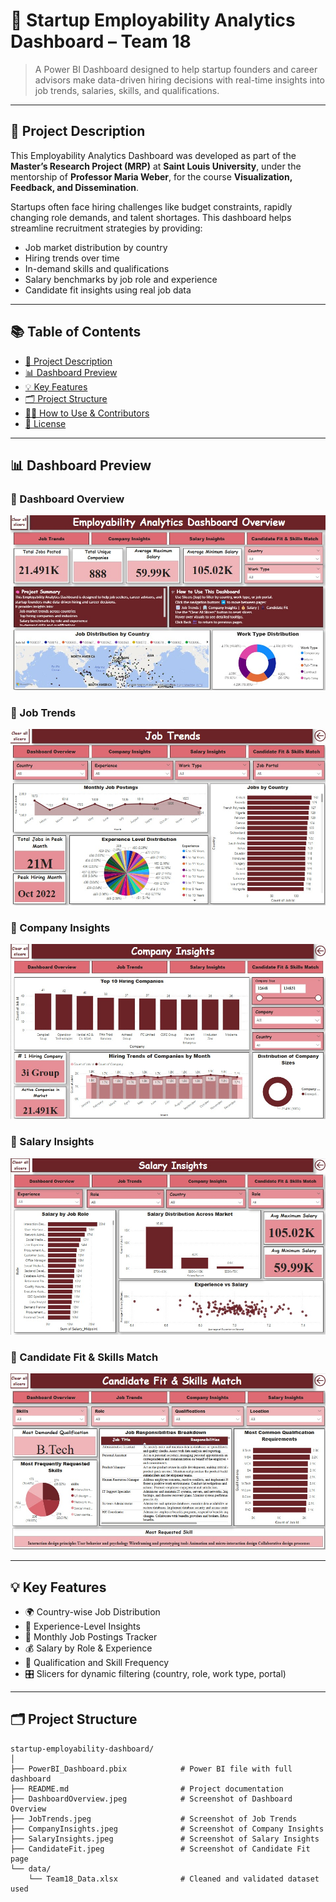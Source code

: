 # 🌟 Startup Employability Analytics Dashboard – Team 18

> A Power BI Dashboard designed to help startup founders and career advisors make data-driven hiring decisions with real-time insights into job trends, salaries, skills, and qualifications.

---

## 📘 Project Description

This Employability Analytics Dashboard was developed as part of the **Master’s Research Project (MRP)** at **Saint Louis University**, under the mentorship of **Professor Maria Weber**, for the course **Visualization, Feedback, and Dissemination**.

Startups often face hiring challenges like budget constraints, rapidly changing role demands, and talent shortages. This dashboard helps streamline recruitment strategies by providing:

- Job market distribution by country  
- Hiring trends over time  
- In-demand skills and qualifications  
- Salary benchmarks by job role and experience  
- Candidate fit insights using real job data

---

## 📚 Table of Contents

- [📘 Project Description](#-project-description)
- [📊 Dashboard Preview](#-dashboard-preview)
- [💡 Key Features](#-key-features)
- [🗂️ Project Structure](#-project-structure)
- [👨‍💻 How to Use & Contributors](#-how-to-use--contributors)
- [📄 License](#-license)

---

## 📊 Dashboard Preview

### 🔹 Dashboard Overview
![Dashboard Overview](DashboardOverview.jpeg)

### 🔹 Job Trends
![Job Trends](JobTrends.jpeg)

### 🔹 Company Insights
![Company Insights](CompanyInsights.jpeg)

### 🔹 Salary Insights
![Salary Insights](SalaryInsights.jpeg)

### 🔹 Candidate Fit & Skills Match
![Candidate Fit](CandidateFit.jpeg)

---

## 💡 Key Features

- 🌍 Country-wise Job Distribution  
- 🧠 Experience-Level Insights  
- 📅 Monthly Job Postings Tracker  
- 💰 Salary by Role & Experience  
- 🧾 Qualification and Skill Frequency  
- 🎛️ Slicers for dynamic filtering (country, role, work type, portal)

---

## 🗂️ Project Structure

```plaintext
startup-employability-dashboard/
│
├── PowerBI_Dashboard.pbix            # Power BI file with full dashboard
├── README.md                         # Project documentation
├── DashboardOverview.jpeg            # Screenshot of Dashboard Overview
├── JobTrends.jpeg                    # Screenshot of Job Trends
├── CompanyInsights.jpeg              # Screenshot of Company Insights
├── SalaryInsights.jpeg               # Screenshot of Salary Insights
├── CandidateFit.jpeg                 # Screenshot of Candidate Fit page
└── data/
    └── Team18_Data.xlsx              # Cleaned and validated dataset used
